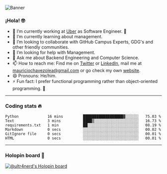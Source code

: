![Banner](banner.gif)

### ¡Hola! 🤓

- 🔭 I’m currently working at [Uber](https://uber.com) as Software Engineer. 🚗
- 🌱 I’m currently learning about management.
- 👯 I’m looking to collaborate with GitHub Campus Experts, GDG's and other friendly communities.
- 🤔 I’m looking for help with Management.
- 💬 Ask me about Backend Engineering and Computer Science.
- 📫 How to reach me: Find me on [Twitter](https://twitter.com/ultr4nerd) or [LinkedIn](https://www.linkedin.com/in/ultr4nerd), mail me at [mauriciochavezolea@gmail.com](mailto:mauriciochavezolea@gmail.com) or go check my own [website](https://mauriciochavez.dev).
- 😄 Pronouns: He/him. 
- ⚡ Fun fact: I prefer functional programming rather than object-oriented programming. 🤭
---

### Coding stats 🔥

<!--START_SECTION:waka-->

```text
Python             16 mins         ██████████████████▓░░░░░░   75.03 %
Text               3 mins          ████▒░░░░░░░░░░░░░░░░░░░░   16.73 %
requirements.txt   1 min           ██░░░░░░░░░░░░░░░░░░░░░░░   08.19 %
Markdown           0 secs          ░░░░░░░░░░░░░░░░░░░░░░░░░   00.02 %
GitIgnore file     0 secs          ░░░░░░░░░░░░░░░░░░░░░░░░░   00.01 %
HTML               0 secs          ░░░░░░░░░░░░░░░░░░░░░░░░░   00.01 %
```

<!--END_SECTION:waka-->

---

### Holopin board 🦖

[![@ultr4nerd's Holopin board](https://holopin.me/ultr4nerd)](https://holopin.io/@ultr4nerd)
